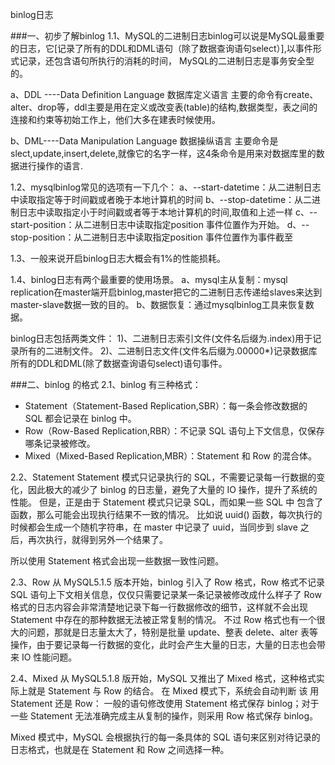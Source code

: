 binlog日志

###一、初步了解binlog
1.1、MySQL的二进制日志binlog可以说是MySQL最重要的日志，它[记录了所有的DDL和DML语句（除了数据查询语句select）],以事件形式记录，还包含语句所执行的消耗的时间，
MySQL的二进制日志是事务安全型的。

a、DDL ----Data Definition Language 数据库定义语言
   主要的命令有create、alter、drop等，ddl主要是用在定义或改变表(table)的结构,数据类型，表之间的连接和约束等初始工作上，他们大多在建表时候使用。

b、DML----Data Manipulation Language 数据操纵语言
   主要命令是slect,update,insert,delete,就像它的名字一样，这4条命令是用来对数据库里的数据进行操作的语言.


1.2、mysqlbinlog常见的选项有一下几个：
a、--start-datetime：从二进制日志中读取指定等于时间戳或者晚于本地计算机的时间
b、--stop-datetime：从二进制日志中读取指定小于时间戳或者等于本地计算机的时间,取值和上述一样
c、--start-position：从二进制日志中读取指定position 事件位置作为开始。
d、--stop-position：从二进制日志中读取指定position 事件位置作为事件截至


1.3、一般来说开启binlog日志大概会有1%的性能损耗。

1.4、binlog日志有两个最重要的使用场景。
a、mysql主从复制：mysql replication在master端开启binlog,master把它的二进制日志传递给slaves来达到master-slave数据一致的目的。
b、数据恢复：通过mysqlbinlog工具来恢复数据。

binlog日志包括两类文件：
1)、二进制日志索引文件(文件名后缀为.index)用于记录所有的二进制文件。
2)、二进制日志文件(文件名后缀为.00000*)记录数据库所有的DDL和DML(除了数据查询语句select)语句事件。


###二、binlog 的格式
2.1、binlog 有三种格式：
- Statement（Statement-Based Replication,SBR）：每一条会修改数据的 SQL 都会记录在 binlog 中。
- Row（Row-Based Replication,RBR）：不记录 SQL 语句上下文信息，仅保存哪条记录被修改。
- Mixed（Mixed-Based Replication,MBR）：Statement 和 Row 的混合体。


2.2、Statement 
Statement 模式只记录执行的 SQL，不需要记录每一行数据的变化，因此极大的减少了 binlog 的日志量，避免了大量的 IO 操作，提升了系统的性能。
但是，正是由于 Statement 模式只记录 SQL，而如果一些 SQL 中 包含了函数，那么可能会出现执行结果不一致的情况。
比如说 uuid() 函数，每次执行的时候都会生成一个随机字符串，在 master 中记录了 uuid，当同步到 slave 之后，再次执行，就得到另外一个结果了。

所以使用 Statement 格式会出现一些数据一致性问题。


2.3、Row
从 MySQL5.1.5 版本开始，binlog 引入了 Row 格式，Row 格式不记录 SQL 语句上下文相关信息，仅仅只需要记录某一条记录被修改成什么样子了
Row 格式的日志内容会非常清楚地记录下每一行数据修改的细节，这样就不会出现 Statement 中存在的那种数据无法被正常复制的情况。
不过 Row 格式也有一个很大的问题，那就是日志量太大了，特别是批量 update、整表 delete、alter 表等操作，由于要记录每一行数据的变化，此时会产生大量的日志，大量的日志也会带来 IO 性能问题。


2.4、Mixed
从 MySQL5.1.8 版开始，MySQL 又推出了 Mixed 格式，这种格式实际上就是 Statement 与 Row 的结合。
在 Mixed 模式下，系统会自动判断 该 用 Statement 还是 Row：
一般的语句修改使用 Statement 格式保存 binlog；对于一些 Statement 无法准确完成主从复制的操作，则采用 Row 格式保存 binlog。

Mixed 模式中，MySQL 会根据执行的每一条具体的 SQL 语句来区别对待记录的日志格式，也就是在 Statement 和 Row 之间选择一种。